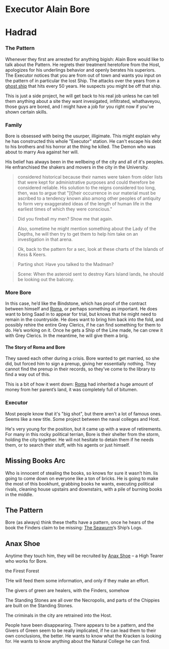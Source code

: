 # Executor Alain Bore

# Hadrad

### The Pattern

Whenever they first are arrested for anything bigish: Alain Bore would like to talk about the Pattern. He regrets their treatment heretofore from the Host, apologizes for his underlings behavior and openly berates his superiors. The Executor notices that you are from out of town and wants you input on the pattern of in particular the lost Ship. The attacks over the years from a [ghost ship](/l/the_wave_finder.md) that hits every 50 years. He suspects you might be off that ship.

This is just a side project, he will get back to his real job unless he can tell them anything about a site they want invesigated, infiltrated, whathaveyou, those guys are bored, and I might have a job for you right now if you've shown certain skills. 

### Family

Bore is obsessed with being the usurper, illigimate. This might explain why he has constructed this whole "Executor" station. He can't escape his debt to his brothers and his horror at the thing he killed. The Demon who was about to marry Ava against her will. 

His belief has always been in the wellbeing of the city and all of it's peoples. He enfranchised the shakers and movers in the city in the University. 

> considered historical because their names were taken from older lists that were kept for administrative purposes and could therefore be considered reliable. His solution to the reigns considered too long, then, was to argue that "[t]heir occurrence in our material must be ascribed to a tendency known also among other peoples of antiquity to form very exaggerated ideas of the length of human life in the earliest times of which they were conscious."

> Did you fireball my men? Show me that again.

> Also, sometime he might mention something about the Lady of the Depths, he will then try to get them to help him take on an investigation in that arena.

>Ok, back to the pattern for a sec, look at these charts of the Islands of Kess & Keers.

> Parting shot: Have you talked to the Madman?

> Scene: When the asteroid sent to destroy Kars Island lands, he should be looking out the balcony.


### More Bore

In this case, he’d like the Bindstone, which has proof of the contract between himself and [Roma](/p/roma.md), or perhaps something as important. He does want to bring Saad in to appear for trial, but knows that he might need to remain in the countryside. He does want to bring him back into the fold, and possibly rehire the entire Grey Clerics, if he can find something for them to do. He’s working on it. Once he gets a Ship of the Line made, he can crew it with Grey Clerics. In the meantime, he will give them a brig.


#### The Story of Roma and Bore

They saved each other during a crisis. Bore wanted to get married, so she did, but forced him to sign a prenup, giving her essentially nothing. They cannot find the prenup in their records, so they’ve come to the library to find a way out of this.

This is a bit of how it went down: [Roma](/p/roma.md) had inherited a huge amount of money from her parent’s land, it was completely full of bitumen.

### Executor

Most people know that it's "big shot", but there aren't a lot of famous ones. Seems like a new title. Some project between the naval colleges and Host.

He's very young for the position, but it came up with a wave of retirements. For many in this rocky political terrian, Bore is their shelter from the storm, holding the city together. He will not hesitate to detain them if he needs them, or to search their stuff, with his agents or just himself.

## Missing Books Arc

Who is innocent of stealing the books, so knows for sure it wasn’t him. Iis going to come down on everyone like a ton of bricks. He is going to make the most of this bookhunt, grabbing books he wants, executing political rivals, cleaning house upstairs and downstairs, with a pile of burning books in the middle.


## The Pattern
Bore (as always) think these thefts have a pattern, once he hears of the book the Finders claim to be missing: [The Seawurm](/l/the_seawurm.md)’s Ship’s Logs.


## Anax Shoe

Anytime they touch him, they will be recruited by [Anax Shoe](/p/shoe.md) – a High Tearer who works for Bore.

the Firest Forest

THe will feed them some information, and only if they make an effort.

The givers of green are healers, with the Finders, somehow

The Standing Stones are all over the Necropolis, and parts of the Chippies are built on the Standing Stones.

The criminals in the city are retrained into the Host.

People have been disappearing. There appears to be a pattern, and the Givers of Green seem to be really implicated, if he can lead them to their own conclusions, the better.
He wants to know what the Kracken is looking for.
He wants to know anything about the Natural College he can find.
